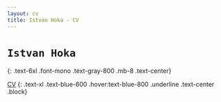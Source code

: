 ```yaml
---
layout: cv
title: Istvan Hoka - CV
---
```


# `Istvan Hoka`
{: .text-6xl .font-mono .text-gray-800 .mb-8 .text-center}

[CV](cv)
{: .text-xl .text-blue-600 .hover:text-blue-800 .underline .text-center .block}
